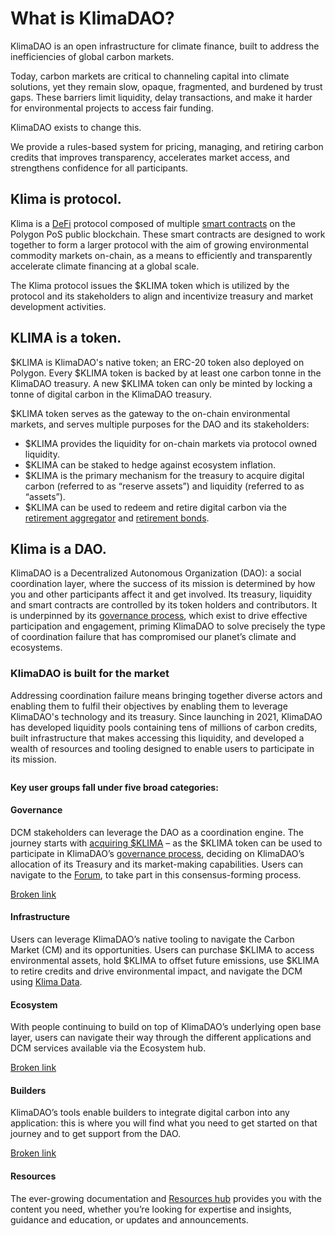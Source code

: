 # What is KlimaDAO?

KlimaDAO is an open infrastructure for climate finance, built to address the inefficiencies of global carbon markets.

Today, carbon markets are critical to channeling capital into climate solutions, yet they remain slow, opaque, fragmented, and burdened by trust gaps. These barriers limit liquidity, delay transactions, and make it harder for environmental projects to access fair funding.

KlimaDAO exists to change this.

We provide a rules-based system for pricing, managing, and retiring carbon credits that improves transparency, accelerates market access, and strengthens confidence for all participants.

## Klima is protocol.

Klima is a [DeFi](https://ethereum.org/defi) protocol composed of multiple [smart contracts](https://ethereum.org/smart-contracts) on the Polygon PoS public blockchain. These smart contracts are designed to work together to form a larger protocol with the aim of growing environmental commodity markets on-chain, as a means to efficiently and transparently accelerate climate financing at a global scale.

The Klima protocol issues the $KLIMA token which is utilized by the protocol and its stakeholders to align and incentivize treasury and market development activities.

## KLIMA is a token.

$KLIMA is KlimaDAO's native token; an ERC-20 token also deployed on Polygon. Every $KLIMA token is backed by at least one carbon tonne in the KlimaDAO treasury. A new $KLIMA token can only be minted by locking a tonne of digital carbon in the KlimaDAO treasury.

$KLIMA token serves as the gateway to the on-chain environmental markets, and serves multiple purposes for the DAO and its stakeholders:&#x20;

* $KLIMA provides the liquidity for on-chain markets via protocol owned liquidity.
* $KLIMA can be staked to hedge against ecosystem inflation.
* $KLIMA is the primary mechanism for the treasury to acquire digital carbon (referred to as “reserve assets”) and liquidity (referred to as “assets”).
* $KLIMA can be used to redeem and retire digital carbon via the [retirement aggregator](https://app.gitbook.com/o/-M_bmp-_zWliWIWoS5D7/s/-M_bmxz70gvEJ0PLIHFc/~/changes/244/developers/retirement-aggregator) and [retirement bonds](https://forum.klimadao.finance/d/138-kip-31-introduce-retirement-bonds).

## Klima is a DAO.

KlimaDAO is a Decentralized Autonomous Organization (DAO): a social coordination layer, where the success of its mission is determined by how you and other participants affect it and get involved. Its treasury, liquidity and smart contracts are controlled by its token holders and contributors. It is underpinned by its [governance process](https://klimadao.finance/governance), which exist to drive effective participation and engagement, priming KlimaDAO to solve precisely the type of coordination failure that has compromised our planet’s climate and ecosystems.

### KlimaDAO is built for the market <a href="#viewer-r8op" id="viewer-r8op"></a>

Addressing coordination failure means bringing together diverse actors and enabling them to fulfil their objectives by enabling them to leverage KlimaDAO's technology and its treasury. Since launching in 2021, KlimaDAO has developed liquidity pools containing tens of millions of carbon credits, built infrastructure that makes accessing this liquidity, and developed a wealth of resources and tooling designed to enable users to participate in its mission.

<figure><img src="https://static.wixstatic.com/media/5f17af_5fd4c96018cf4fb7b4f4a4fe6e260c35~mv2.png/v1/fill/w_740,h_96,al_c,q_85,usm_0.66_1.00_0.01,enc_auto/5f17af_5fd4c96018cf4fb7b4f4a4fe6e260c35~mv2.png" alt=""><figcaption></figcaption></figure>

**Key user groups fall under five broad categories:**

#### Governance

DCM stakeholders can leverage the DAO as a coordination engine. The journey starts with [acquiring $KLIMA](https://klimadao.finance/buy) – as the $KLIMA token can be used to participate in KlimaDAO’s [governance process](https://klimadao.finance/governance), deciding on KlimaDAO’s allocation of its Treasury and its market-making capabilities. Users can navigate to the [Forum](https://forum.klimadao.finance/), to take part in this consensus-forming process.

[Broken link](broken-reference "mention")

#### Infrastructure

Users can leverage KlimaDAO’s native tooling to navigate the Carbon Market (CM) and its opportunities. Users can purchase $KLIMA to access environmental assets, hold $KLIMA to offset future emissions, use $KLIMA to retire credits and drive environmental impact, and navigate the DCM using [Klima Data](https://data.klimadao.finance/).

#### Ecosystem

With people continuing to build on top of KlimaDAO’s underlying open base layer, users can navigate their way through the different applications and DCM services available via the Ecosystem hub.

[Broken link](broken-reference "mention")

#### Builders

KlimaDAO’s tools enable builders to integrate digital carbon into any application: this is where you will find what you need to get started on that journey and to get support from the DAO.

[Broken link](broken-reference "mention")

#### Resources

The ever-growing documentation and [Resources hub](https://www.klimadao.finance/resources/) provides you with the content you need, whether you’re looking for expertise and insights, guidance and education, or updates and announcements.
